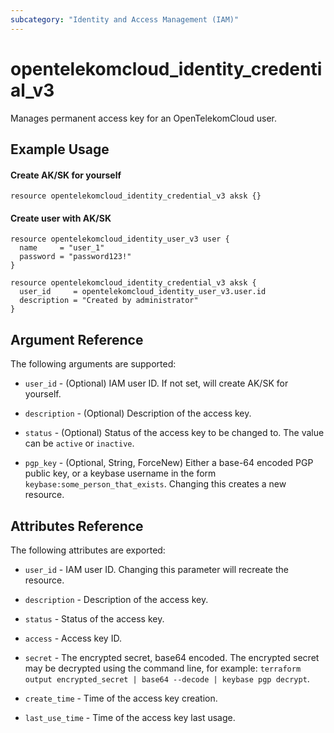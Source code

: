 ```yaml
---
subcategory: "Identity and Access Management (IAM)"
---
```


# opentelekomcloud_identity_credential_v3

Manages permanent access key for an OpenTelekomCloud user.

## Example Usage

#### Create AK/SK for yourself
```hcl
resource opentelekomcloud_identity_credential_v3 aksk {}
```

#### Create user with AK/SK

```hcl
resource opentelekomcloud_identity_user_v3 user {
  name     = "user_1"
  password = "password123!"
}

resource opentelekomcloud_identity_credential_v3 aksk {
  user_id     = opentelekomcloud_identity_user_v3.user.id
  description = "Created by administrator"
}
```

## Argument Reference

The following arguments are supported:

* `user_id` - (Optional) IAM user ID. If not set, will create AK/SK for yourself.

* `description` - (Optional) Description of the access key.

* `status` - (Optional) Status of the access key to be changed to. The value can be `active` or `inactive`.

* `pgp_key` - (Optional, String, ForceNew) Either a base-64 encoded PGP public key, or a keybase username in the form
  `keybase:some_person_that_exists`. Changing this creates a new resource.

## Attributes Reference

The following attributes are exported:

* `user_id` - IAM user ID. Changing this parameter will recreate the resource.

* `description` - Description of the access key.

* `status` - Status of the access key.

* `access` - Access key ID.

* `secret` - The encrypted secret, base64 encoded. The encrypted secret may be decrypted using the command
  line, for example: `terraform output encrypted_secret | base64 --decode | keybase pgp decrypt`.

* `create_time` - Time of the access key creation.

* `last_use_time` - Time of the access key last usage.
